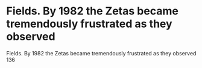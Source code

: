 # Fields. By 1982 the Zetas became tremendously frustrated as they observed

Fields. By 1982 the Zetas became tremendously frustrated as they observed
136